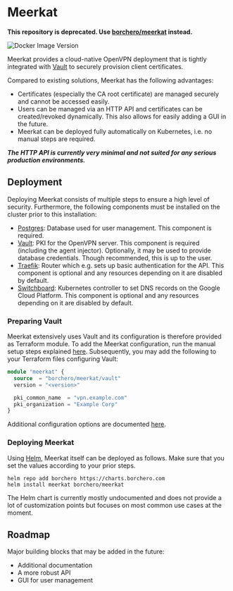 # Meerkat

**This repository is deprecated. Use [borchero/meerkat](https://github.com/borchero/meerkat) instead.**

![Docker Image Version](https://img.shields.io/docker/v/borchero/meerkat-api?sort=semver)

Meerkat provides a cloud-native OpenVPN deployment that is tightly integrated with
[Vault](https://www.vaultproject.io/) to securely provision client certificates.

Compared to existing solutions, Meerkat has the following advantages:

- Certificates (especially the CA root certificate) are managed securely and cannot be
  accessed easily.
- Users can be managed via an HTTP API and certificates can be created/revoked dynamically.
  This also allows for easily adding a GUI in the future.
- Meerkat can be deployed fully automatically on Kubernetes, i.e. no manual steps are
  required.

**_The HTTP API is currently very minimal and not suited for any serious production environments._**

## Deployment

Deploying Meerkat consists of multiple steps to ensure a high level of security. Furthermore, the
following components must be installed on the cluster prior to this installation:

- [Postgres](https://www.postgresql.org/): Database used for user management. This component is
  required.
- [Vault](https://www.vaultproject.io/): PKI for the OpenVPN server. This component is required
  (including the agent injector). Optionally, it may be used to provide database credentials.
  Though recommended, this is up to the user.
- [Traefik](https://containo.us/traefik/): Router which e.g. sets up basic authentication for the
  API. This component is optional and any resources depending on it are disabled by default.
- [Switchboard](https://github.com/borchero/switchboard/): Kubernetes controller to set DNS records
  on the Google Cloud Platform. This component is optional and any resources depending on it are
  disabled by default.

### Preparing Vault

Meerkat extensively uses Vault and its configuration is therefore provided as Terraform module.
To add the Meerkat configuration, run the manual setup steps explained
[here](https://github.com/borchero/terraform-vault-meerkat#prerequisites). Subsequently, you may
add the following to your Terraform files configuring Vault:

```terraform
module "meerkat" {
  source  = "borchero/meerkat/vault"
  version = "<version>"

  pki_common_name  = "vpn.example.com"
  pki_organization = "Example Corp"
}
```

Additional configuration options are documented
[here](https://registry.terraform.io/modules/borchero/meerkat/vault?tab=inputs).

### Deploying Meerkat

Using [Helm](https://helm.sh/), Meerkat itself can be deployed as follows. Make sure that you set
the values according to your prior steps.

```
helm repo add borchero https://charts.borchero.com
helm install meerkat borchero/meerkat
```

The Helm chart is currently mostly undocumented and does not provide a lot of customization points
but focuses on most common use cases at the moment.

## Roadmap

Major building blocks that may be added in the future:

* Additional documentation
* A more robust API
* GUI for user management
